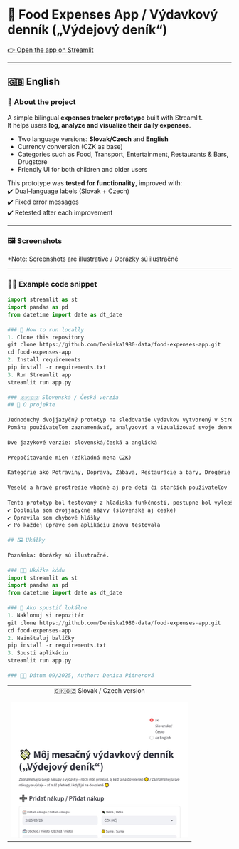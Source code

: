 # 💸 Food Expenses App / Výdavkový denník („Výdejový deník“)

[👉 Open the app on Streamlit](https://food-expenses-app-p5tts7gtpumedcsdkhdlw4.streamlit.app/)

---

## 🇬🇧 English

### 📌 About the project
A simple bilingual **expenses tracker prototype** built with Streamlit.  
It helps users **log, analyze and visualize their daily expenses**.  

- Two language versions: **Slovak/Czech** and **English**  
- Currency conversion (CZK as base)  
- Categories such as Food, Transport, Entertainment, Restaurants & Bars, Drugstore  
- Friendly UI for both children and older users  

This prototype was **tested for functionality**, improved with:  
✔️ Dual-language labels (Slovak + Czech)  
✔️ Fixed error messages  
✔️ Retested after each improvement  

---

### 🖼️ Screenshots
*Note: Screenshots are illustrative / Obrázky sú ilustračné  

<table>
<tr>
<td align="center">🇸🇰🇨🇿 Slovak / Czech version<br><br>
<img src="screenshot1.JPG" width="400">
</td>

---

### 🧑‍💻 Example code snippet
```python
import streamlit as st
import pandas as pd
from datetime import date as dt_date

### 🚀 How to run locally
1. Clone this repository
git clone https://github.com/Deniska1980-data/food-expenses-app.git
cd food-expenses-app
2. Install requirements
pip install -r requirements.txt
3. Run Streamlit app
streamlit run app.py

### 🇸🇰🇨🇿 Slovenská / Česká verzia
## 📌 O projekte

Jednoduchý dvojjazyčný prototyp na sledovanie výdavkov vytvorený v Streamlite.
Pomáha používateľom zaznamenávať, analyzovať a vizualizovať svoje denné výdavky.

Dve jazykové verzie: slovenská/česká a anglická

Prepočítavanie mien (základná mena CZK)

Kategórie ako Potraviny, Doprava, Zábava, Reštaurácie a bary, Drogérie

Veselé a hravé prostredie vhodné aj pre deti či starších používateľov

Tento prototyp bol testovaný z hľadiska funkčnosti, postupne bol vylepšovaný:
✔️ Doplnila som dvojjazyčné názvy (slovenské aj české)
✔️ Opravila som chybové hlášky
✔️ Po každej úprave som aplikáciu znovu testovala

## 🖼️ Ukážky

Poznámka: Obrázky sú ilustračné.

### 🧑‍💻 Ukážka kódu
import streamlit as st
import pandas as pd
from datetime import date as dt_date

### 🚀 Ako spustiť lokálne
1. Naklonuj si repozitár
git clone https://github.com/Deniska1980-data/food-expenses-app.git
cd food-expenses-app
2. Nainštaluj balíčky
pip install -r requirements.txt
3. Spusti aplikáciu
streamlit run app.py

### 👩‍💻 Dátum 09/2025, Author: Denisa Pitnerová
